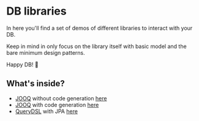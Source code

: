 # DB libraries

In here you'll find a set of demos of different libraries to interact with your DB.

Keep in mind in only focus on the library itself with basic model and the bare minimum design patterns.

Happy DB! 🥳

## What's inside?

- [JOOQ](https://www.jooq.org/) without code generation [here](https://github.com/nacho270/db-libraries-demos/tree/master/jooq-no-codegen-demo)
- [JOOQ](https://www.jooq.org/) with code generation [here](https://github.com/nacho270/db-libraries-demos/tree/master/jooq-with-codegen-demo)
- [QueryDSL](http://www.querydsl.com/) with JPA [here](https://github.com/nacho270/db-libraries-demos/tree/master/querydsl-jpa-demo)

